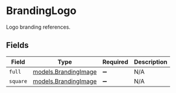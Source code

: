 # BrandingLogo

Logo branding references.


## Fields

| Field                                              | Type                                               | Required                                           | Description                                        |
| -------------------------------------------------- | -------------------------------------------------- | -------------------------------------------------- | -------------------------------------------------- |
| `full`                                             | [models.BrandingImage](../models/brandingimage.md) | :heavy_minus_sign:                                 | N/A                                                |
| `square`                                           | [models.BrandingImage](../models/brandingimage.md) | :heavy_minus_sign:                                 | N/A                                                |